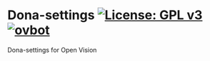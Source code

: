 Dona-settings [![License: GPL v3](https://img.shields.io/badge/License-GPLv3-blue.svg)](https://www.gnu.org/licenses/gpl-3.0) [![ovbot](https://github.com/OpenVisionE2/Dona-settings/actions/workflows/ovbot.yml/badge.svg)](https://github.com/OpenVisionE2/Dona-settings/actions/workflows/ovbot.yml)
=============
Dona-settings for Open Vision
